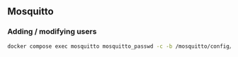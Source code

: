 ## Mosquitto

### Adding / modifying users

```sh
docker compose exec mosquitto mosquitto_passwd -c -b /mosquitto/config/mosquitto.passwd username password
```
